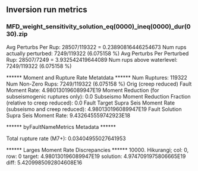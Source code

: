 ## Inversion run metrics

### MFD_weight_sensitivity_solution_eq(0000)_ineq(0000)_dur(030).zip


Avg Perturbs Per Rup: 28507/119322 = 0.23890816446254673
Num rups actually perturbed: 7249/119322 (6.075158 %)
Avg Perturbs Per Perturbed Rup: 28507/7249 = 3.932542419644089
Num rups above waterlevel: 7249/119322 (6.075158 %)


****** Moment and Rupture Rate Metatdata ******
Num Ruptures: 119322
Num Non-Zero Rups: 7249/119322 (6.075158 %)
Orig (creep reduced) Fault Moment Rate: 4.980130196089947E19
Moment Reduction (for subseismogenic ruptures only): 0.0
Subseismo Moment Reduction Fraction (relative to creep reduced): 0.0
Fault Target Supra Seis Moment Rate (subseismo and creep reduced): 4.980130196089947E19
Fault Solution Supra Seis Moment Rate: 9.432645559742923E18


****** byFaultNameMetrics Metadata ******

Total rupture rate (M7+): 0.03404955027641953


****** Larges Moment Rate Discrepancies ******
10000. Hikurangi; col: 0, row: 0	target: 4.980130196089947E19	solution: 4.9747091975806665E19	diff: 5.4209985092804608E16
